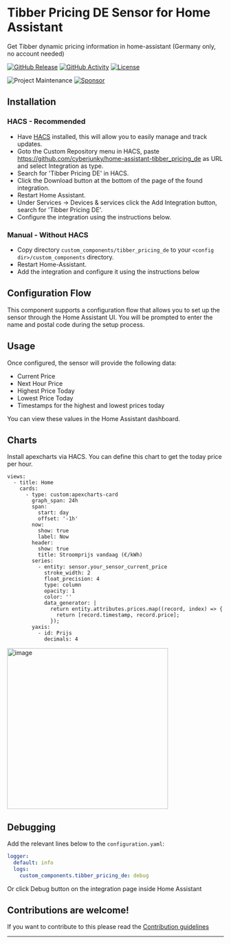 # Tibber Pricing DE Sensor for Home Assistant

Get Tibber dynamic pricing information in home-assistant (Germany only, no account needed)

[![GitHub Release][releases-shield]][releases]
[![GitHub Activity][commits-shield]][commits]
[![License][license-shield]](LICENSE)

![Project Maintenance][maintenance-shield]
[![Sponsor][sponsor-shield]][sponsor]

## Installation

### HACS - Recommended

- Have [HACS](https://hacs.xyz) installed, this will allow you to easily manage and track updates.
- Goto the Custom Repository menu in HACS, paste https://github.com/cyberjunky/home-assistant-tibber_pricing_de as URL and select Integration as type.
- Search for 'Tibber Pricing DE' in HACS.
- Click the Download button at the bottom of the page of the found integration.
- Restart Home Assistant.
- Under Services -> Devices & services click the Add Integration button, search for 'Tibber Pricing DE'.
- Configure the integration using the instructions below.

### Manual - Without HACS

- Copy directory `custom_components/tibber_pricing_de` to your `<config dir>/custom_components` directory.
- Restart Home-Assistant.
- Add the integration and configure it using the instructions below

## Configuration Flow

This component supports a configuration flow that allows you to set up the sensor through the Home Assistant UI. You will be prompted to enter the name and postal code during the setup process.

## Usage

Once configured, the sensor will provide the following data:

- Current Price
- Next Hour Price
- Highest Price Today
- Lowest Price Today
- Timestamps for the highest and lowest prices today

You can view these values in the Home Assistant dashboard.

## Charts

Install apexcharts via HACS.
You can define this chart to get the today price per hour.
```
views:
  - title: Home
    cards:
      - type: custom:apexcharts-card
        graph_span: 24h
        span:
          start: day
          offset: '-1h'
        now:
          show: true
          label: Now
        header:
          show: true
          title: Stroomprijs vandaag (€/kWh)
        series:
          - entity: sensor.your_sensor_current_price
            stroke_width: 2
            float_precision: 4
            type: column
            opacity: 1
            color: ''
            data_generator: |
              return entity.attributes.prices.map((record, index) => {
                return [record.timestamp, record.price];
              });
        yaxis:
          - id: Prijs
            decimals: 4
```
<img width="374" alt="image" src="https://github.com/user-attachments/assets/1fb98c13-0751-4fe6-b977-93b9e79c2fb0" />


## Debugging

Add the relevant lines below to the `configuration.yaml`:

```yaml
logger:
  default: info
  logs:
    custom_components.tibber_pricing_de: debug
```

Or click Debug button on the integration page inside Home Assistant

<!---->

## Contributions are welcome!

If you want to contribute to this please read the [Contribution guidelines](CONTRIBUTING.md)

---

[tibber_pricing_de]: https://github.com/cyberjunky/home-assistant-tibber_pricing_de
[commits-shield]: https://img.shields.io/github/commit-activity/y/cyberjunky/home-assistant-tibber_pricing_de.svg?style=for-the-badge
[commits]: https://github.com/cyberjunky/home-assistant-tibber_pricing_de/commits/main
[license-shield]: https://img.shields.io/github/license/cyberjunky/home-assistant-tibber_pricing_de.svg?style=for-the-badge
[maintenance-shield]: https://img.shields.io/badge/maintainer-%40cyberjunky-blue.svg?style=for-the-badge
[releases-shield]: https://img.shields.io/github/release/cyberjunky/home-assistant-tibber_pricing_de.svg?style=for-the-badge
[releases]: https://github.com/cyberjunky/home-assistant-tibber_pricing_de/releases
[sponsor-shield]: https://img.shields.io/static/v1?label=Sponsor&message=%E2%9D%A4&logo=GitHub&color=%23fe8e86
[sponsor]: https://github.com/sponsors/cyberjunky
